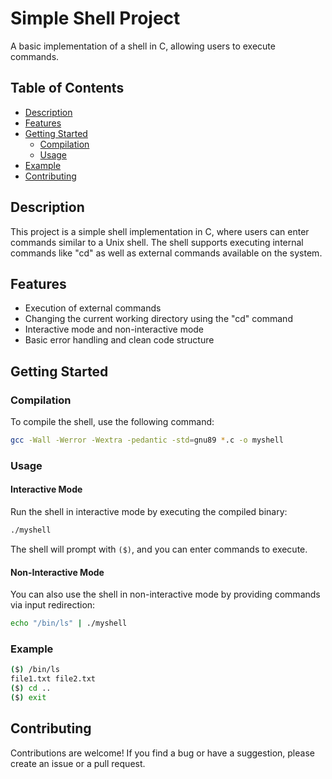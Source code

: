 # Simple Shell Project

A basic implementation of a shell in C, allowing users to execute commands.

## Table of Contents

- [Description](#description)
- [Features](#features)
- [Getting Started](#getting-started)
  - [Compilation](#compilation)
  - [Usage](#usage)
- [Example](#example)
- [Contributing](#contributing)

## Description

This project is a simple shell implementation in C, where users can enter commands similar to a Unix shell. The shell supports executing internal commands like "cd" as well as external commands available on the system.

## Features

- Execution of external commands
- Changing the current working directory using the "cd" command
- Interactive mode and non-interactive mode
- Basic error handling and clean code structure

## Getting Started

### Compilation

To compile the shell, use the following command:

```sh
gcc -Wall -Werror -Wextra -pedantic -std=gnu89 *.c -o myshell
```

### Usage

#### Interactive Mode

Run the shell in interactive mode by executing the compiled binary:

```sh
./myshell
```

The shell will prompt with `($)`, and you can enter commands to execute.

#### Non-Interactive Mode

You can also use the shell in non-interactive mode by providing commands via input redirection:

```sh
echo "/bin/ls" | ./myshell
```

### Example

```sh
($) /bin/ls
file1.txt file2.txt
($) cd ..
($) exit
```

## Contributing

Contributions are welcome! If you find a bug or have a suggestion, please create an issue or a pull request.

